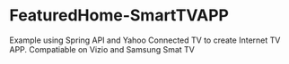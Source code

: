 FeaturedHome-SmartTVAPP
=======================

Example using Spring API and Yahoo Connected TV to create Internet TV APP.  Compatiable on Vizio and Samsung Smat TV
